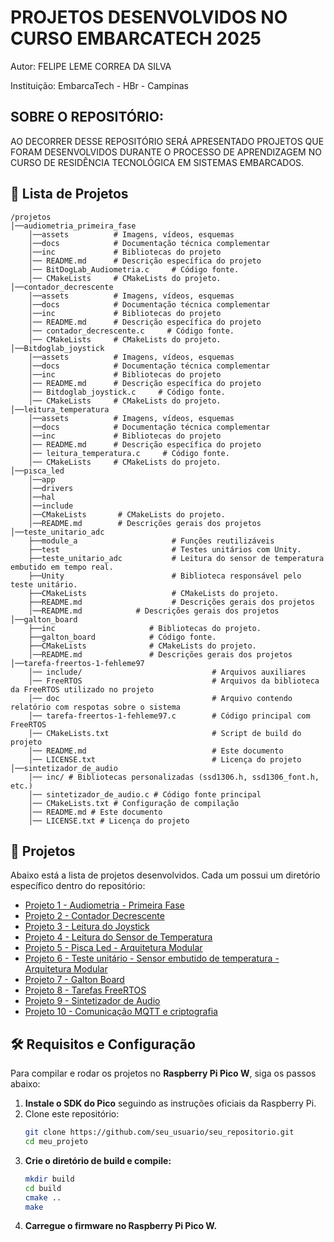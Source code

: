 # PROJETOS DESENVOLVIDOS NO CURSO EMBARCATECH 2025 

Autor: FELIPE LEME CORREA DA SILVA 

Instituição: EmbarcaTech - HBr - Campinas

## SOBRE O REPOSITÓRIO: 

AO DECORRER DESSE REPOSITÓRIO SERÁ APRESENTADO PROJETOS QUE FORAM DESENVOLVIDOS DURANTE O PROCESSO DE APRENDIZAGEM NO CURSO DE RESIDÊNCIA TECNOLÓGICA EM SISTEMAS EMBARCADOS.

## 📂 Lista de Projetos

```
/projetos
│──audiometria_primeira_fase
    │──assets          # Imagens, vídeos, esquemas
    │──docs            # Documentação técnica complementar
    │──inc             # Bibliotecas do projeto
    │── README.md      # Descrição específica do projeto
    │── BitDogLab_Audiometria.c     # Código fonte.
    │── CMakeLists     # CMakeLists do projeto.
│──contador_decrescente
    │──assets          # Imagens, vídeos, esquemas
    │──docs            # Documentação técnica complementar
    │──inc             # Bibliotecas do projeto
    │── README.md      # Descrição específica do projeto
    │── contador_decrescente.c     # Código fonte.
    │── CMakeLists     # CMakeLists do projeto. 
│──Bitdoglab_joystick
    │──assets          # Imagens, vídeos, esquemas
    │──docs            # Documentação técnica complementar
    │──inc             # Bibliotecas do projeto
    │── README.md      # Descrição específica do projeto
    │── Bitdoglab_joystick.c     # Código fonte.
    │── CMakeLists     # CMakeLists do projeto.
│──leitura_temperatura
    │──assets          # Imagens, vídeos, esquemas
    │──docs            # Documentação técnica complementar
    │──inc             # Bibliotecas do projeto
    │── README.md      # Descrição específica do projeto
    │── leitura_temperatura.c     # Código fonte.
    │── CMakeLists     # CMakeLists do projeto.
│──pisca_led
    │──app
    │──drivers       
    │──hal
    │──include      
    │──CMakeLists       # CMakeLists do projeto.
    │──README.md        # Descrições gerais dos projetos
│──teste_unitario_adc
    ├──module_a                     # Funções reutilizáveis
    ├──test                         # Testes unitários com Unity.        
    ├──teste_unitario_adc           # Leitura do sensor de temperatura embutido em tempo real.
    ├──Unity                        # Biblioteca responsável pelo teste unitário.
    ├──CMakeLists                   # CMakeLists do projeto.
    ├──README.md                    # Descrições gerais dos projetos
    │──README.md            # Descrições gerais dos projetos
│──galton_board
    ├──inc                     # Bibliotecas do projeto.
    ├──galton_board            # Código fonte.
    ├──CMakeLists              # CMakeLists do projeto.
    │──README.md               # Descrições gerais dos projetos
│──tarefa-freertos-1-fehleme97
    │── include/                             # Arquivos auxiliares
    │── FreeRTOS                             # Arquivos da biblioteca da FreeRTOS utilizado no projeto
    │── doc                                  # Arquivo contendo relatório com respotas sobre o sistema
    │── tarefa-freertos-1-fehleme97.c        # Código principal com FreeRTOS
    │── CMakeLists.txt                       # Script de build do projeto
    │── README.md                            # Este documento
    │── LICENSE.txt                          # Licença do projeto
│──sintetizador_de_audio
    │── inc/ # Bibliotecas personalizadas (ssd1306.h, ssd1306_font.h, etc.)
    │── sintetizador_de_audio.c # Código fonte principal
    │── CMakeLists.txt # Configuração de compilação
    │── README.md # Este documento
    │── LICENSE.txt # Licença do projeto
```

## 🔗 Projetos
Abaixo está a lista de projetos desenvolvidos. Cada um possui um diretório específico dentro do repositório:

- [Projeto 1 - Audiometria - Primeira Fase](./projetos/audiometria_primeira_fase/)
- [Projeto 2 - Contador Decrescente](./projetos/contador_decrescente/)
- [Projeto 3 - Leitura do Joystick](./projetos/Bitdoglab_joystick/)
- [Projeto 4 - Leitura do Sensor de Temperatura](./projetos/leitura_temperatura/)
- [Projeto 5 - Pisca Led - Arquitetura Modular](./projetos/led_pisca/)
- [Projeto 6 - Teste unitário - Sensor embutido de temperatura - Arquitetura Modular](./projetos/teste_unitario_adc)
- [Projeto 7 - Galton Board](./projetos/galton_board)
- [Projeto 8 - Tarefas FreeRTOS](./projetos/FreeRTOS_TAREFAS)
- [Projeto 9 - Sintetizador de Audio](./projetos/sintetizador_de_audio/)
- [Projeto 10 - Comunicação MQTT e criptografia](./projetos/sintetizador_de_audio/)



## 🛠️ Requisitos e Configuração
Para compilar e rodar os projetos no **Raspberry Pi Pico W**, siga os passos abaixo:

1. **Instale o SDK do Pico** seguindo as instruções oficiais da Raspberry Pi.
2. Clone este repositório:
   ```bash
   git clone https://github.com/seu_usuario/seu_repositorio.git
   cd meu_projeto
   ```
3. **Crie o diretório de build e compile:**
   ```bash
   mkdir build
   cd build
   cmake ..
   make
   ```
4. **Carregue o firmware no Raspberry Pi Pico W.**
